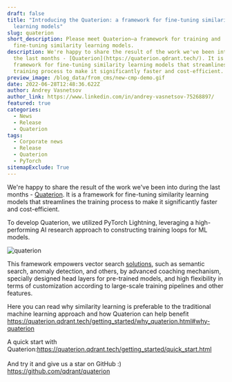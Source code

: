 ```yaml
---
draft: false
title: "Introducing the Quaterion: a framework for fine-tuning similarity
  learning models"
slug: quaterion
short_description: Please meet Quaterion—a framework for training and
  fine-tuning similarity learning models.
description: We're happy to share the result of the work we've been into during
  the last months - [Quaterion](https://quaterion.qdrant.tech/). It is a
  framework for fine-tuning similarity learning models that streamlines the
  training process to make it significantly faster and cost-efficient.
preview_image: /blog_data/from_cms/new-cmp-demo.gif
date: 2022-06-28T12:48:36.622Z
author: Andrey Vasnetsov
author_link: https://www.linkedin.com/in/andrey-vasnetsov-75268897/
featured: true
categories:
  - News
  - Release
  - Quaterion
tags:
  - Corporate news
  - Release
  - Quaterion
  - PyTorch
sitemapExclude: True
---
```

We're happy to share the result of the work we've been into during the last months - [Quaterion](https://quaterion.qdrant.tech/). It is a framework for fine-tuning similarity learning models that streamlines the training process to make it significantly faster and cost-efficient.

To develop Quaterion, we utilized PyTorch Lightning, leveraging a high-performing AI research approach to constructing training loops for ML models.

![quaterion](/blog_data/from_cms/new-cmp-demo.gif)

This framework empowers vector search [solutions](https://qdrant.tech/solutions/), such as semantic search, anomaly detection, and others, by advanced coaching mechanism, specially designed head layers for pre-trained models, and high flexibility in terms of customization according to large-scale training pipelines and other features.

Here you can read why similarity learning is preferable to the traditional machine learning approach and how Quaterion can help benefit <https://quaterion.qdrant.tech/getting_started/why_quaterion.html#why-quaterion>   

A quick start with Quaterion:<https://quaterion.qdrant.tech/getting_started/quick_start.html>\
\
And try it and give us a star on GitHub :) <https://github.com/qdrant/quaterion>